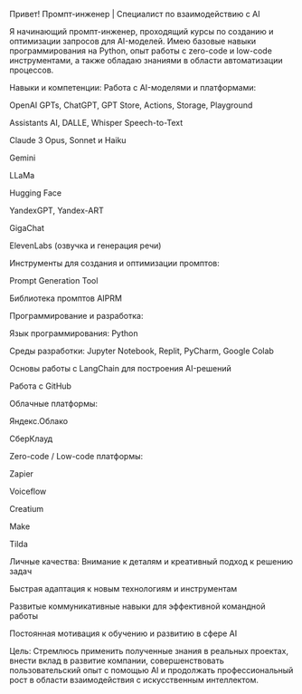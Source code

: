 Привет! 
Промпт-инженер | Специалист по взаимодействию с AI

Я начинающий промпт-инженер, проходящий курсы по созданию и оптимизации запросов для AI-моделей. Имею базовые навыки программирования на Python, опыт работы с zero-code и low-code инструментами, а также обладаю знаниями в области автоматизации процессов.

Навыки и компетенции:
Работа с AI-моделями и платформами:

OpenAI GPTs, ChatGPT, GPT Store, Actions, Storage, Playground

Assistants AI, DALLE, Whisper Speech-to-Text

Claude 3 Opus, Sonnet и Haiku

Gemini

LLaMa

Hugging Face

YandexGPT, Yandex-ART

GigaChat

ElevenLabs (озвучка и генерация речи)

Инструменты для создания и оптимизации промптов:

Prompt Generation Tool

Библиотека промптов AIPRM

Программирование и разработка:

Язык программирования: Python

Среды разработки: Jupyter Notebook, Replit, PyCharm, Google Colab

Основы работы с LangChain для построения AI-решений

Работа с GitHub

Облачные платформы:

Яндекс.Облако

СберКлауд

Zero-code / Low-code платформы:

Zapier

Voiceflow

Creatium

Make

Tilda

Личные качества:
Внимание к деталям и креативный подход к решению задач

Быстрая адаптация к новым технологиям и инструментам

Развитые коммуникативные навыки для эффективной командной работы

Постоянная мотивация к обучению и развитию в сфере AI

Цель:
Стремлюсь применить полученные знания в реальных проектах, внести вклад в развитие компании, совершенствовать пользовательский опыт с помощью AI и продолжать профессиональный рост в области взаимодействия с искусственным интеллектом.
